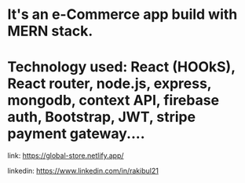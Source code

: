# It's an e-Commerce app build with MERN stack.

# Technology used: React (HOOkS), React router, node.js, express, mongodb, context API, firebase auth, Bootstrap, JWT, stripe payment gateway....

link: https://global-store.netlify.app/

linkedin: https://www.linkedin.com/in/rakibul21
